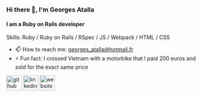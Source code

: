 ### Hi there 👋, I'm Georges Atalla
#### I am a Ruby on Rails developer

Skills: Ruby / Ruby on Rails / RSpec / JS / Webpack / HTML / CSS 

- 📫 How to reach me: georges_atalla@hotmail.fr
- ⚡ Fun fact: I crossed Vietnam with a motorbike that I paid 200 euros and sold for the exact same price 


[<img src='https://cdn.jsdelivr.net/npm/simple-icons@3.0.1/icons/github.svg' alt='github' height='40'>](https://github.com/Ggs91)  [<img src='https://cdn.jsdelivr.net/npm/simple-icons@3.0.1/icons/linkedin.svg' alt='linkedin' height='40'>](https://www.linkedin.com/in/georgesatalla//)  [<img src='https://cdn.jsdelivr.net/npm/simple-icons@3.0.1/icons/icloud.svg' alt='website' height='40'>](https://www.georgesatalla.com/)  

